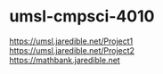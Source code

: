# umsl-cmpsci-4010
https://umsl.jaredible.net/Project1
<br>
https://umsl.jaredible.net/Project2
<br>
https://mathbank.jaredible.net
